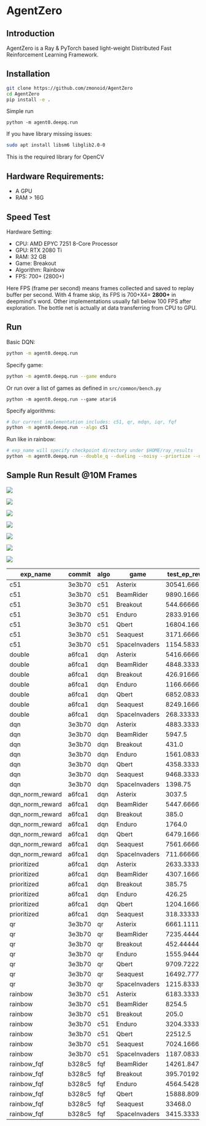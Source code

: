 # AgentZero

## Introduction

AgentZero is a Ray & PyTorch based light-weight Distributed Fast Reinforcement Learning Framework.


## Installation
```bash
git clone https://github.com/zmonoid/AgentZero
cd AgentZero
pip install -e .
```

Simple run
```
python -m agent0.deepq.run
```

If you have library missing issues:
```bash
sudo apt install libsm6 libglib2.0-0
```
This is the required library for OpenCV

## Hardware Requirements:
- A GPU
- RAM > 16G


## Speed Test
Hardware Setting:
 - CPU: AMD EPYC 7251 8-Core Processor
 - GPU: RTX 2080 Ti
 - RAM: 32 GB
 - Game: Breakout
 - Algorithm: Rainbow
 - FPS: 700+ (2800+)

Here FPS (frame per second) means frames collected and saved to replay buffer per second. With 4 frame skip, its FPS is 700+X4= **2800+** in deepmind's word. 
Other implementations usually fall below 100 FPS after exploration. The bottle net is actually at data transferring from CPU to GPU.

## Run

Basic DQN:
```bash
python -m agent0.deepq.run
```

Specify game:
```bash
python -m agent0.deepq.run --game enduro
```
Or run over a list of games as defined in ```src/common/bench.py```
```
python -m agent0.deepq.run --game atari6
```
Specify algorithms:
```bash
# Our current implementation includes: c51, qr, mdqn, iqr, fqf
python -m agent0.deepq.run --algo c51
```

Run like in rainbow:
```bash
# exp_name will specify checkpoint directory under $HOME/ray_results
python -m agent0.deepq.run --double_q --dueling --noisy --priortize --n_step 3 --game atari47 --algo c51 --exp_name atari_rainbow
```

## Sample Run Result @10M Frames


![](imgs/Asterix.png)

![](imgs/BeamRider.png)

![](imgs/Breakout.png)

![](imgs/Enduro.png)

![](imgs/Qbert.png)

![](imgs/Seaquest.png)

![](imgs/SpaceInvaders.png)


| exp_name        | commit | algo | game          | test_ep_reward_mean | max     | min     | ckpt_frame |
|-----------------|--------|------|---------------|---------------------|---------|---------|------------|
| c51             | 3e3b70 | c51  | Asterix       | 30541.666666666668  | 39300.0 | 10700.0 | 10000640   |
| c51             | 3e3b70 | c51  | BeamRider     | 9890.166666666666   | 18472.0 | 4606.0  | 9600000    |
| c51             | 3e3b70 | c51  | Breakout      | 544.6666666666666   | 840.0   | 365.0   | 7040000    |
| c51             | 3e3b70 | c51  | Enduro        | 2833.9166666666665  | 5258.0  | 1914.0  | 7040000    |
| c51             | 3e3b70 | c51  | Qbert         | 16804.166666666668  | 20100.0 | 12275.0 | 10000640   |
| c51             | 3e3b70 | c51  | Seaquest      | 3171.6666666666665  | 4440.0  | 1940.0  | 9920000    |
| c51             | 3e3b70 | c51  | SpaceInvaders | 1154.5833333333333  | 1860.0  | 570.0   | 4160000    |
| double          | a6fca1 | dqn  | Asterix       | 5416.666666666667   | 7700.0  | 2700.0  | 8960000    |
| double          | a6fca1 | dqn  | BeamRider     | 4848.333333333333   | 7776.0  | 2160.0  | 1920000    |
| double          | a6fca1 | dqn  | Breakout      | 426.9166666666667   | 758.0   | 309.0   | 8000000    |
| double          | a6fca1 | dqn  | Enduro        | 1166.6666666666667  | 1391.0  | 796.0   | 5760000    |
| double          | a6fca1 | dqn  | Qbert         | 6852.083333333333   | 8750.0  | 4075.0  | 8960000    |
| double          | a6fca1 | dqn  | Seaquest      | 8249.166666666666   | 11740.0 | 5420.0  | 10000640   |
| double          | a6fca1 | dqn  | SpaceInvaders | 268.3333333333333   | 410.0   | 155.0   | 640000     |
| dqn             | 3e3b70 | dqn  | Asterix       | 4883.333333333333   | 7700.0  | 3600.0  | 9280000    |
| dqn             | 3e3b70 | dqn  | BeamRider     | 5947.5              | 9468.0  | 3000.0  | 9920000    |
| dqn             | 3e3b70 | dqn  | Breakout      | 431.0               | 835.0   | 145.0   | 9920000    |
| dqn             | 3e3b70 | dqn  | Enduro        | 1561.0833333333333  | 1977.0  | 1074.0  | 7360000    |
| dqn             | 3e3b70 | dqn  | Qbert         | 4358.333333333333   | 4700.0  | 4150.0  | 9600000    |
| dqn             | 3e3b70 | dqn  | Seaquest      | 9468.333333333334   | 14610.0 | 5140.0  | 9920000    |
| dqn             | 3e3b70 | dqn  | SpaceInvaders | 1398.75             | 2490.0  | 600.0   | 9920000    |
| dqn_norm_reward | a6fca1 | dqn  | Asterix       | 3037.5              | 5400.0  | 900.0   | 9920000    |
| dqn_norm_reward | a6fca1 | dqn  | BeamRider     | 5447.666666666667   | 8886.0  | 1692.0  | 6080000    |
| dqn_norm_reward | a6fca1 | dqn  | Breakout      | 385.0               | 425.0   | 280.0   | 8960000    |
| dqn_norm_reward | a6fca1 | dqn  | Enduro        | 1764.0              | 2262.0  | 1059.0  | 5120000    |
| dqn_norm_reward | a6fca1 | dqn  | Qbert         | 6479.166666666667   | 7825.0  | 3800.0  | 10000640   |
| dqn_norm_reward | a6fca1 | dqn  | Seaquest      | 7561.666666666667   | 15490.0 | 3820.0  | 9280000    |
| dqn_norm_reward | a6fca1 | dqn  | SpaceInvaders | 711.6666666666666   | 1375.0  | 550.0   | 2880000    |
| prioritized     | a6fca1 | dqn  | Asterix       | 2633.3333333333335  | 3300.0  | 1150.0  | 7680000    |
| prioritized     | a6fca1 | dqn  | BeamRider     | 4307.166666666667   | 7162.0  | 1380.0  | 8960000    |
| prioritized     | a6fca1 | dqn  | Breakout      | 385.75              | 420.0   | 325.0   | 7040000    |
| prioritized     | a6fca1 | dqn  | Enduro        | 426.25              | 478.0   | 386.0   | 2240000    |
| prioritized     | a6fca1 | dqn  | Qbert         | 1204.1666666666667  | 4550.0  | 400.0   | 2880000    |
| prioritized     | a6fca1 | dqn  | Seaquest      | 318.3333333333333   | 800.0   | 140.0   | 1600000    |
| qr              | 3e3b70 | qr   | Asterix       | 6661.111111111111   | 8700.0  | 4200.0  | 9280000    |
| qr              | 3e3b70 | qr   | BeamRider     | 7235.444444444444   | 11050.0 | 3140.0  | 10000640   |
| qr              | 3e3b70 | qr   | Breakout      | 452.44444444444446  | 789.0   | 338.0   | 10000640   |
| qr              | 3e3b70 | qr   | Enduro        | 1555.9444444444443  | 1992.0  | 1032.0  | 6720000    |
| qr              | 3e3b70 | qr   | Qbert         | 9709.722222222223   | 15875.0 | 3950.0  | 10000640   |
| qr              | 3e3b70 | qr   | Seaquest      | 16492.777777777777  | 28970.0 | 6830.0  | 9280000    |
| qr              | 3e3b70 | qr   | SpaceInvaders | 1215.8333333333333  | 2120.0  | 540.0   | 6080000    |
| rainbow         | 3e3b70 | c51  | Asterix       | 6183.333333333333   | 8900.0  | 3100.0  | 9920000    |
| rainbow         | 3e3b70 | c51  | BeamRider     | 8254.5              | 13758.0 | 4220.0  | 3840000    |
| rainbow         | 3e3b70 | c51  | Breakout      | 205.0               | 348.0   | 30.0    | 10000640   |
| rainbow         | 3e3b70 | c51  | Enduro        | 3204.3333333333335  | 4696.0  | 1673.0  | 6720000    |
| rainbow         | 3e3b70 | c51  | Qbert         | 22512.5             | 26675.0 | 15925.0 | 9600000    |
| rainbow         | 3e3b70 | c51  | Seaquest      | 7024.166666666667   | 12550.0 | 4080.0  | 7680000    |
| rainbow         | 3e3b70 | c51  | SpaceInvaders | 1187.0833333333333  | 2660.0  | 540.0   | 2880000    |
| rainbow_fqf     | b328c5 | fqf  | BeamRider     | 14261.84761904762   | 31040.0 | 3540.0  | 7680000    |
| rainbow_fqf     | b328c5 | fqf  | Breakout      | 395.7019230769231   | 430.0   | 147.0   | 10000640   |
| rainbow_fqf     | b328c5 | fqf  | Enduro        | 4564.542857142857   | 9479.0  | 1333.0  | 7680000    |
| rainbow_fqf     | b328c5 | fqf  | Qbert         | 15888.809523809523  | 23075.0 | 11750.0 | 10000640   |
| rainbow_fqf     | b328c5 | fqf  | Seaquest      | 33468.0             | 82550.0 | 4160.0  | 10000640   |
| rainbow_fqf     | b328c5 | fqf  | SpaceInvaders | 3415.3333333333335  | 10790.0 | 575.0   | 10000640   |

